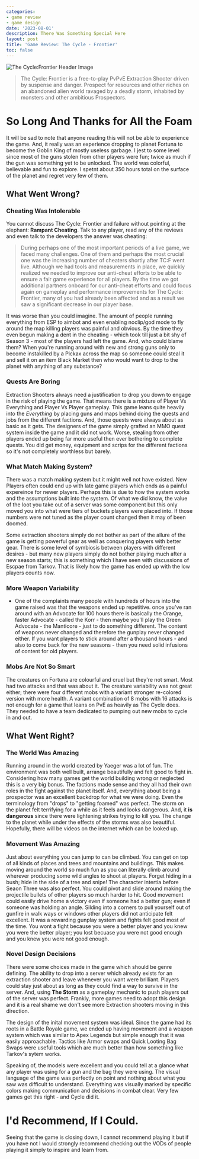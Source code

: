 ```yaml
---
categories:
- game review
- game design
date: '2023-08-01'
description: There Was Something Special Here
layout: post
title: 'Game Review: The Cycle - Frontier'
toc: false
---
```


![The Cycle:Frontier Header Image](https://cdn.cloudflare.steamstatic.com/steam/apps/868270/header.jpg?t=1687936053) <br />

> The Cycle: Frontier is a free-to-play PvPvE Extraction Shooter driven by suspense and danger. Prospect for resources and other riches on an abandoned alien world ravaged by a deadly storm, inhabited by monsters and other ambitious Prospectors.

# So Long And Thanks for All the Foam
It will be sad to note that anyone reading this will not be able to experience the game. And, it really was an experience dropping to planet Fortuna to become the Goblin King of mostly useless garbage. I jest to some level since most of the guns stolen from other players were fun; twice as much if the gun was something yet to be unlocked. The world was colorful, believable and fun to explore. I spetnt about 350 hours total on the surface of the planet and regret very few of them.


## What Went Wrong?

### Cheating Was Intolerable
You cannot discuss The Cycle: Frontier and failure without pointing at the elephant: **Rampant Cheating**. Talk to any player, read any of the reviews and even talk to the developers the answer was cheating:

> During perhaps one of the most important periods of a live game, we faced many challenges. One of them and perhaps the most crucial one was the increasing number of cheaters shortly after TC:F went live. Although we had tools and measurements in place, we quickly realized we needed to improve our anti-cheat efforts to be able to ensure a fair game experience for all players. By the time we got additional partners onboard for our anti-cheat efforts and could focus again on gameplay and performance improvements for The Cycle: Frontier, many of you had already been affected and as a result we saw a significant decrease in our player base.

It was worse than you could imagine. The amount of people running everything from ESP to aimbot and even enabling noclip/god mode to fly around the map killing players was painful and obvious. By the time they even begun making a dent in the cheating - which took till just a bit shy of Season 3 - most of the players had left the game. And, who could blame them? When you're running around with new and strong guns only to become instakilled by a Pickax across the map so someone could steal it and sell it on an item Black Market then who would want to drop to the planet with anything of any substance?

### Quests Are Boring
Extraction Shooters always need a justification to drop you down to engage in the risk of playing the game. That means there is a mixture of Player Vs Everything and Player Vs Player gameplay. This game leans quite heavily into the *Everything* by placing guns and maps behind doing the quests and jobs from the different factions. And, those quests were always about as basic as it gets. The designers of the game simply grafted an MMO quest system inside the game and it did not work. Worse, stealing from other players ended up being far more useful then ever bothering to complete quests. You did get money, equipment and scrips for the different factions so it's not completely worthless but barely.

### What Match Making System?
There was a match making system but it might well not have existed. New Players often could end up with late game players which ends as a painful expereince for newer players. Perhaps this is due to how the system works and the assumptions built into the system. Of what we did know, the value of the loot you take out of a server was some component but this only moved you into what were tiers of buckets players were placed into. If those numbers were not tuned as the player count changed then it may of been doomed.

Some extraction shooters simply do not bother as part of the allure of the game is getting powerful gear as well as conquering players with better gear. There is some level of symbiosis between players with different desires - but many new players simply do not bother playing much after a new season starts; this is something which I have seen with discussions of Escpae from Tarkov.
That is likely how the game has ended up with the low players counts now.

### More Weapon Variability
- One of the complaints many people with hundreds of hours into the game raised was that the weapons ended up repetitive. once you've ran around with an Advocate for 100 hours there is basically the Orange, faster Advocate - called the Korr - then maybe you'll play the Green Advocate - the Manticore - just to do something different. The content of weapons never changed and therefore the gunplay never changed either. If you want players to stick around after a thousand hours - and also to come back for the new seasons - then you need solid infusions of content for old players.

### Mobs Are Not So Smart
The creatures on Fortuna are colourful and cruel but they're not smart. Most had two attacks and that was about it. The creature variability was not great either; there were four different mobs with a variant stronger re-colored version with more health. A variant combination of 8 mobs with 16 attacks is not enough for a game that leans on PvE as heavily as The Cycle does. They needed to have a team dedicated to pumping out new mobs to cycle in and out.


## What Went Right?

### The World Was Amazing
Running around in the world created by Yaeger was a lot of fun. The environment was both well built, arrange beautifully and felt good to fight in. Considering how many games get the world building wrong or neglected this is a very big bonus. The factions made sense and they all had their own roles in the fight against the planet itself. And, everything about being a prospector was an excellent backdrop for what we were doing. Even the terminology from "drops" to "getting foamed" was perfect. The storm on the planet felt terrifying for a while as it feels and looks dangerous. And, it **is dangerous** since there were lightening strikes trying to kill you. The change to the planet while under the effects of the storms was also beautiful. Hopefully, there will be videos on the internet which can be looked up.

### Movement Was Amazing
Just about everything you can jump to can be climbed. You can get on top of all kinds of places and trees and mountains and buildings. This makes moving around the world so much fun as you can literally climb around wherever producing some wild angles to shoot at players. Forget hiding in a bush; hide in the side of a tree and snipe! The character intertia before Seaon Three was also perfect. You could pivot and slide around making the projectile bullets of other players so much harder to hit. Good movement could easily drive home a victory even if someone had a better gun; even if someone was holding an angle. Silding into a corners to pull yourself out of gunfire in walk ways or windows other players did not anticipate felt excellent. It was a rewarding gunplay system and fights felt good most of the time. You wont a fight because you were a better player and you knew you were the better player; you lost becuase you were not good enough and you knew you were not good enough.

### Novel Design Decisions
There were some choices made in the game which should be genre defining. The ability to drop into a server which already exists for an extraction shooter and leave whenever you want were brilliant. Players could stay just about as long as they could find a way to survive in the server. And, using **The Storm** as a gameplay mechanic to push players out of the server was perfect. Frankly, more games need to adopt this design and it is a real shame we don't see more Extraction shooters moving in this direction.

The design of the inital movement system was ideal. Since the game had its roots in a Battle Royale game, we ended up having movement and a weapon system which was similar to Apex Legends but simple enough that it was easily approachable. Tactics like Armor swaps and Quick Looting Bag Swaps were useful tools which are much better than how something like Tarkov's sytem works.

Speaking of, the models were excellent and you could tell at a glance what any player was using for a gun and the bag they were using. The visual language of the game was perfectly on point and nothing about what you saw was difficult to understand. Everything was visually marked by specific colors making communication and decisions in combat clear. Very few games get this right - and Cycle did it.

# I'd Recommend, If I Could.
Seeing that the game is closing down, I cannot recommend playing it but if you have not I would strongly recommend checking out the VODs of people playing it simply to inspire and learn from.